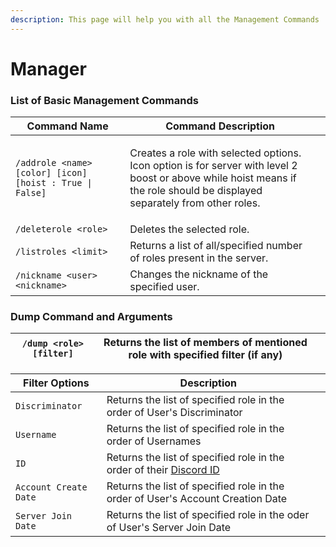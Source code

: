 ```yaml
---
description: This page will help you with all the Management Commands
---
```


# Manager

### List of Basic Management Commands

| Command Name                                             | Command Description                                                                                                                                                                  |   |
| -------------------------------------------------------- | ------------------------------------------------------------------------------------------------------------------------------------------------------------------------------------ | - |
| `/addrole <name> [color] [icon] [hoist : True \| False]` | <p>Creates a role with selected options.<br>Icon option is for server with level 2 boost or above while hoist means if the role should be displayed separately from other roles.</p> |   |
| `/deleterole <role>`                                     | Deletes the selected role.                                                                                                                                                           |   |
| `/listroles <limit>`                                     | Returns a list of all/specified number of roles present in the server.                                                                                                               |   |
| `/nickname <user> <nickname>`                            | Changes the nickname of the specified user.                                                                                                                                          |   |

### Dump Command and Arguments

| `/dump <role> [filter]` | Returns the list of members of mentioned role with specified filter (if any) |   |
| ----------------------- | ---------------------------------------------------------------------------- | - |

| Filter Options        | Description                                                                                                                                                              |   |
| --------------------- | ------------------------------------------------------------------------------------------------------------------------------------------------------------------------ | - |
| `Discriminator`       | Returns the list of specified role in the order of User's Discriminator                                                                                                  |   |
| `Username`            | Returns the list of specified role in the order of Usernames                                                                                                             |   |
| `ID`                  | Returns the list of specified role in the order of their [Discord ID](https://rilp-bot.gitbook.io/rilp-bot/wEiqC0iTql2tIUve8C8N/getting-started/basics#copying-user-ids) |   |
| `Account Create Date` | Returns the list of specified role in the order of User's Account Creation Date                                                                                          |   |
| `Server Join Date`    | Returns the list of specified role in the oder of User's Server Join Date                                                                                                |   |
